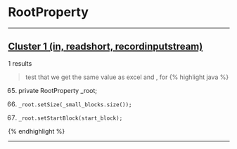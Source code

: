 # RootProperty

***

## [Cluster 1 (in, readshort, recordinputstream)](./1)
1 results
> test that we get the same value as excel and , for 
{% highlight java %}
65. private RootProperty               _root;
99.     _root.setSize(_small_blocks.size());
146.     _root.setStartBlock(start_block);
{% endhighlight %}

***

